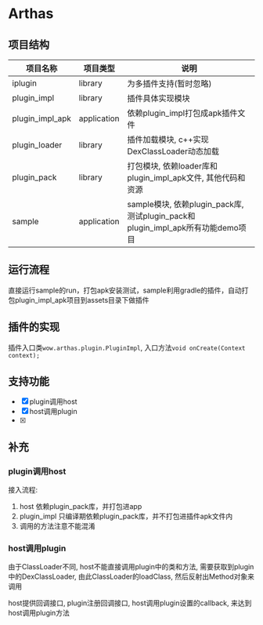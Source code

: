# Arthas

## 项目结构

| 项目名称 | 项目类型 | 说明|
|----|----|----|
| iplugin | library | 为多插件支持(暂时忽略) |
| plugin_impl | library | 插件具体实现模块 |
| plugin_impl_apk | application | 依赖plugin_impl打包成apk插件文件 |
| plugin_loader | library | 插件加载模块, c++实现DexClassLoader动态加载 |
| plugin_pack | library | 打包模块, 依赖loader库和plugin_impl_apk文件, 其他代码和资源 |
| sample | application | sample模块, 依赖plugin_pack库, 测试plugin_pack和plugin_impl_apk所有功能demo项目 |

## 运行流程

直接运行sample的run，打包apk安装测试，sample利用gradle的插件，自动打包plugin_impl_apk项目到assets目录下做插件

## 插件的实现

插件入口类`wow.arthas.plugin.PluginImpl`, 入口方法`void onCreate(Context context);`

## 支持功能

- [x] plugin调用host
- [x] host调用plugin
- [x] 


## 补充

### plugin调用host

接入流程:

1. host 依赖plugin_pack库，并打包进app
2. plugin_impl 只编译期依赖plugin_pack库，并不打包进插件apk文件内
3. 调用的方法注意不能混淆


### host调用plugin

由于ClassLoader不同, host不能直接调用plugin中的类和方法, 需要获取到plugin中的DexClassLoader, 由此ClassLoader的loadClass,
然后反射出Method对象来调用

host提供回调接口, plugin注册回调接口, host调用plugin设置的callback, 来达到host调用plugin方法

